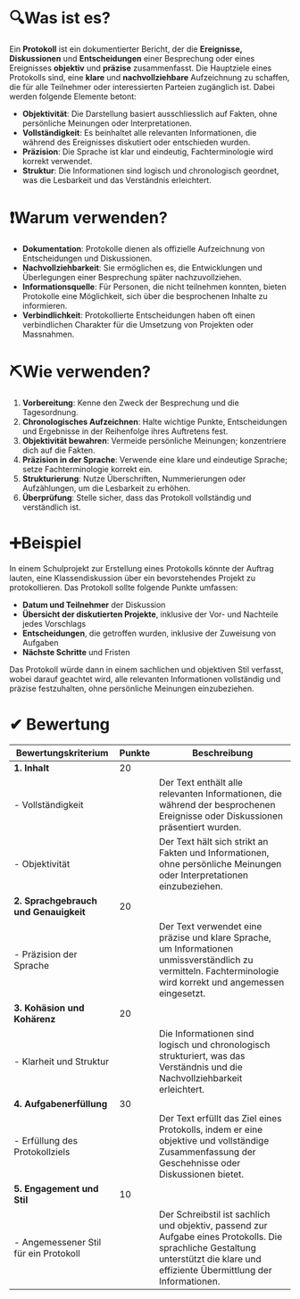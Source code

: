 # 🔍Was ist es?
Ein **Protokoll** ist ein dokumentierter Bericht, der die **Ereignisse, Diskussionen** und **Entscheidungen** einer Besprechung oder eines Ereignisses **objektiv** und **präzise** zusammenfasst. Die Hauptziele eines Protokolls sind, eine **klare** und **nachvollziehbare** Aufzeichnung zu schaffen, die für alle Teilnehmer oder interessierten Parteien zugänglich ist. Dabei werden folgende Elemente betont:
- **Objektivität**: Die Darstellung basiert ausschliesslich auf Fakten, ohne persönliche Meinungen oder Interpretationen.
- **Vollständigkeit**: Es beinhaltet alle relevanten Informationen, die während des Ereignisses diskutiert oder entschieden wurden.
- **Präzision**: Die Sprache ist klar und eindeutig, Fachterminologie wird korrekt verwendet.
- **Struktur**: Die Informationen sind logisch und chronologisch geordnet, was die Lesbarkeit und das Verständnis erleichtert.

# ❗Warum verwenden?
- **Dokumentation**: Protokolle dienen als offizielle Aufzeichnung von Entscheidungen und Diskussionen.
- **Nachvollziehbarkeit**: Sie ermöglichen es, die Entwicklungen und Überlegungen einer Besprechung später nachzuvollziehen.
- **Informationsquelle**: Für Personen, die nicht teilnehmen konnten, bieten Protokolle eine Möglichkeit, sich über die besprochenen Inhalte zu informieren.
- **Verbindlichkeit**: Protokollierte Entscheidungen haben oft einen verbindlichen Charakter für die Umsetzung von Projekten oder Massnahmen.

# ⛏Wie verwenden?
1. **Vorbereitung**: Kenne den Zweck der Besprechung und die Tagesordnung.
2. **Chronologisches Aufzeichnen**: Halte wichtige Punkte, Entscheidungen und Ergebnisse in der Reihenfolge ihres Auftretens fest.
3. **Objektivität bewahren**: Vermeide persönliche Meinungen; konzentriere dich auf die Fakten.
4. **Präzision in der Sprache**: Verwende eine klare und eindeutige Sprache; setze Fachterminologie korrekt ein.
5. **Strukturierung**: Nutze Überschriften, Nummerierungen oder Aufzählungen, um die Lesbarkeit zu erhöhen.
6. **Überprüfung**: Stelle sicher, dass das Protokoll vollständig und verständlich ist.

# ➕Beispiel
In einem Schulprojekt zur Erstellung eines Protokolls könnte der Auftrag lauten, eine Klassendiskussion über ein bevorstehendes Projekt zu protokollieren. Das Protokoll sollte folgende Punkte umfassen:
- **Datum und Teilnehmer** der Diskussion
- **Übersicht der diskutierten Projekte**, inklusive der Vor- und Nachteile jedes Vorschlags
- **Entscheidungen**, die getroffen wurden, inklusive der Zuweisung von Aufgaben
- **Nächste Schritte** und Fristen

Das Protokoll würde dann in einem sachlichen und objektiven Stil verfasst, wobei darauf geachtet wird, alle relevanten Informationen vollständig und präzise festzuhalten, ohne persönliche Meinungen einzubeziehen.

# ✔ Bewertung
| Bewertungskriterium                      | Punkte | Beschreibung                                                                                                                                               |
|------------------------------------------|--------|------------------------------------------------------------------------------------------------------------------------------------------------------------|
| **1. Inhalt**                            | 20     |                                                                                                                                                            |
| - Vollständigkeit                        |        | Der Text enthält alle relevanten Informationen, die während der besprochenen Ereignisse oder Diskussionen präsentiert wurden.                             |
| - Objektivität                           |        | Der Text hält sich strikt an Fakten und Informationen, ohne persönliche Meinungen oder Interpretationen einzubeziehen.                                     |
| **2. Sprachgebrauch und Genauigkeit**    | 20     |                                                                                                                                                            |
| - Präzision der Sprache                  |        | Der Text verwendet eine präzise und klare Sprache, um Informationen unmissverständlich zu vermitteln. Fachterminologie wird korrekt und angemessen eingesetzt. |
| **3. Kohäsion und Kohärenz**             | 20     |                                                                                                                                                            |
| - Klarheit und Struktur                  |        | Die Informationen sind logisch und chronologisch strukturiert, was das Verständnis und die Nachvollziehbarkeit erleichtert.                               |
| **4. Aufgabenerfüllung**                 | 30     |                                                                                                                                                            |
| - Erfüllung des Protokollziels           |        | Der Text erfüllt das Ziel eines Protokolls, indem er eine objektive und vollständige Zusammenfassung der Geschehnisse oder Diskussionen bietet.            |
| **5. Engagement und Stil**               | 10     |                                                                                                                                                            |
| - Angemessener Stil für ein Protokoll    |        | Der Schreibstil ist sachlich und objektiv, passend zur Aufgabe eines Protokolls. Die sprachliche Gestaltung unterstützt die klare und effiziente Übermittlung der Informationen. |